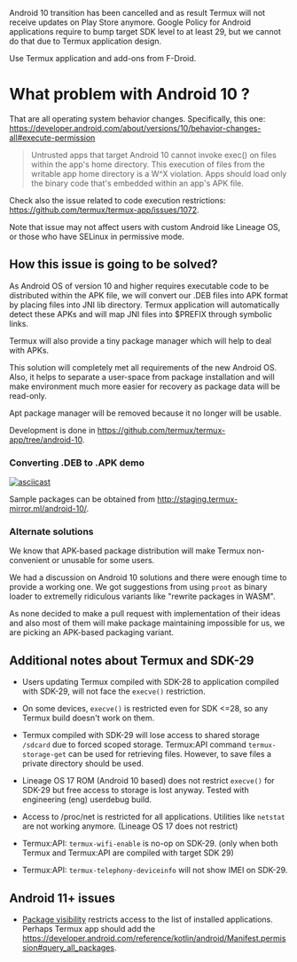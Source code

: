 Android 10 transition has been cancelled and as result Termux will not receive
updates on Play Store anymore. Google Policy for Android applications require
to bump target SDK level to at least 29, but we cannot do that due to Termux
application design.

Use Termux application and add-ons from F-Droid.

# What problem with Android 10 ?

That are all operating system behavior changes. Specifically, this one:
https://developer.android.com/about/versions/10/behavior-changes-all#execute-permission

> Untrusted apps that target Android 10 cannot invoke exec() on files within
the app's home directory. This execution of files from the writable app home
directory is a W^X violation. Apps should load only the binary code that's
embedded within an app's APK file.

Check also the issue related to code execution restrictions:
https://github.com/termux/termux-app/issues/1072.

Note that issue may not affect users with custom Android like Lineage OS, or
those who have SELinux in permissive mode.

## How this issue is going to be solved?

As Android OS of version 10 and higher requires executable code to be
distributed within the APK file, we will convert our .DEB files into APK
format by placing files into JNI lib directory. Termux application will
automatically detect these APKs and will map JNI files into $PREFIX through
symbolic links.

Termux will also provide a tiny package manager which will help to deal with
APKs.

This solution will completely met all requirements of the new Android OS. Also,
it helps to separate a user-space from package installation and will make
environment much more easier for recovery as package data will be read-only.

Apt package manager will be removed because it no longer will be usable.

Development is done in https://github.com/termux/termux-app/tree/android-10.

### Converting .DEB to .APK demo

[![asciicast](https://asciinema.org/a/A3Ge2dwz7m6Y4RTayTSOwX2qN.svg)](https://asciinema.org/a/A3Ge2dwz7m6Y4RTayTSOwX2qN?speed=2.0)

Sample packages can be obtained from http://staging.termux-mirror.ml/android-10/.

### Alternate solutions

We know that APK-based package distribution will make Termux non-convenient or
unusable for some users.

We had a discussion on Android 10 solutions and there were enough time to
provide a working one. We got suggestions from using `proot` as binary loader
to extremelly ridiculous variants like "rewrite packages in WASM".

As none decided to make a pull request with implementation of their ideas and
also most of them will make package maintaining impossible for us, we are
picking an APK-based packaging variant.

## Additional notes about Termux and SDK-29

* Users updating Termux compiled with SDK-28 to application compiled with SDK-29,
  will not face the `execve()` restriction.

* On some devices, `execve()` is restricted even for SDK <=28, so any Termux build
  doesn't work on them.

* Termux compiled with SDK-29 will lose access to shared storage `/sdcard` due to
  forced scoped storage. Termux:API command `termux-storage-get` can be used for
  retrieving files. However, to save files a private directory should be used.

* Lineage OS 17 ROM (Android 10 based) does not restrict `execve()` for SDK-29
  but free access to storage is lost anyway. Tested with engineering (eng) userdebug
  build.

* Access to /proc/net is restricted for all applications. Utilities like `netstat` are
  not working anymore. (Lineage OS 17 does not restrict)

* Termux:API: `termux-wifi-enable` is no-op on SDK-29. (only when both Termux
  and Termux:API are compiled with target SDK 29)

* Termux:API: `termux-telephony-deviceinfo` will not show IMEI on SDK-29.

## Android 11+ issues

* [Package visibility](https://developer.android.com/preview/privacy/package-visibility)
  restricts access to the list of installed applications. Perhaps Termux app should add the
  https://developer.android.com/reference/kotlin/android/Manifest.permission#query_all_packages.
